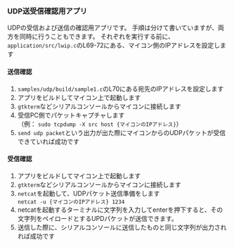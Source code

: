 ### UDP送受信確認用アプリ

UDPの受信および送信の確認用アプリです。
手順は分けて書いていますが、両方を同時に行うこともできます。
それぞれを実行する前に、 `application/src/lwip.c`のL69-72にある、マイコン側のIPアドレスを設定します

#### 送信確認
1. `samples/udp/build/sample1.c`のL70にある宛先のIPアドレスを設定します
3. アプリをビルドしてマイコン上で起動します
4. `gtkterm`などシリアルコンソールからマイコンに接続します
5. 受信PC側でパケットキャプチャします  
   （例： `sudo tcpdump -X src host {マイコンのIPアドレス}`）
6. `send udp packet`という出力が出た際にマイコンからのUDPパケットが受信できていれば成功です

#### 受信確認
1. アプリをビルドしてマイコン上で起動します
2. `gtkterm`などシリアルコンソールからマイコンに接続します
3. `netcat`を起動して、UDPパケット送信準備をします  
   `netcat -u {マイコンのIPアドレス} 1234`
4. netcatを起動するターミナルに文字列を入力してenterを押下すると、その文字列をペイロードとするUPDパケットが送信できます。
5. 送信した際に、シリアルコンソールに送信したものと同じ文字列が出力されれば成功です